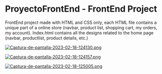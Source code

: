 # ProyectoFrontEnd - FrontEnd Project

FrontEnd project made with HTML and CSS only, each HTML file contains a unique part of a online store (navbar, product list, shopping cart, my orders, my account). Index.html contains all the designs related to the home page (navbar, productlist, product details, etc.)

[![Captura-de-pantalla-2023-02-18-124130.png](https://i.postimg.cc/t47cb4mV/Captura-de-pantalla-2023-02-18-124130.png)](https://postimg.cc/jD0cQtTs)

[![Captura-de-pantalla-2023-02-18-124157.png](https://i.postimg.cc/wvk2JCGp/Captura-de-pantalla-2023-02-18-124157.png)](https://postimg.cc/WFh0cHVW)

[![Captura-de-pantalla-2023-02-18-125005.png](https://i.postimg.cc/wTWxqFg4/Captura-de-pantalla-2023-02-18-125005.png)](https://postimg.cc/svhCKYB5)

